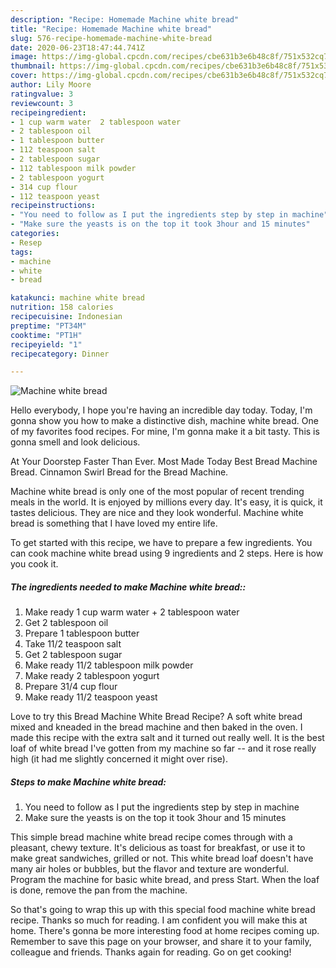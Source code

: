 ```yaml
---
description: "Recipe: Homemade Machine white bread"
title: "Recipe: Homemade Machine white bread"
slug: 576-recipe-homemade-machine-white-bread
date: 2020-06-23T18:47:44.741Z
image: https://img-global.cpcdn.com/recipes/cbe631b3e6b48c8f/751x532cq70/machine-white-bread-recipe-main-photo.jpg
thumbnail: https://img-global.cpcdn.com/recipes/cbe631b3e6b48c8f/751x532cq70/machine-white-bread-recipe-main-photo.jpg
cover: https://img-global.cpcdn.com/recipes/cbe631b3e6b48c8f/751x532cq70/machine-white-bread-recipe-main-photo.jpg
author: Lily Moore
ratingvalue: 3
reviewcount: 3
recipeingredient:
- 1 cup warm water  2 tablespoon water
- 2 tablespoon oil
- 1 tablespoon butter
- 112 teaspoon salt
- 2 tablespoon sugar
- 112 tablespoon milk powder
- 2 tablespoon yogurt
- 314 cup flour
- 112 teaspoon yeast
recipeinstructions:
- "You need to follow as I put the ingredients step by step in machine"
- "Make sure the yeasts is on the top it took 3hour and 15 minutes"
categories:
- Resep
tags:
- machine
- white
- bread

katakunci: machine white bread
nutrition: 158 calories
recipecuisine: Indonesian
preptime: "PT34M"
cooktime: "PT1H"
recipeyield: "1"
recipecategory: Dinner

---
```



![Machine white bread](https://img-global.cpcdn.com/recipes/cbe631b3e6b48c8f/751x532cq70/machine-white-bread-recipe-main-photo.jpg)

Hello everybody, I hope you're having an incredible day today. Today, I'm gonna show you how to make a distinctive dish, machine white bread. One of my favorites food recipes. For mine, I'm gonna make it a bit tasty. This is gonna smell and look delicious.

At Your Doorstep Faster Than Ever. Most Made Today Best Bread Machine Bread. Cinnamon Swirl Bread for the Bread Machine.

Machine white bread is only one of the most popular of recent trending meals in the world. It is enjoyed by millions every day. It's easy, it is quick, it tastes delicious. They are nice and they look wonderful. Machine white bread is something that I have loved my entire life.


To get started with this recipe, we have to prepare a few ingredients. You can cook machine white bread using 9 ingredients and 2 steps. Here is how you cook it.

##### The ingredients needed to make Machine white bread::

1. Make ready 1 cup warm water + 2 tablespoon water
1. Get 2 tablespoon oil
1. Prepare 1 tablespoon butter
1. Take 11/2 teaspoon salt
1. Get 2 tablespoon sugar
1. Make ready 11/2 tablespoon milk powder
1. Make ready 2 tablespoon yogurt
1. Prepare 31/4 cup flour
1. Make ready 11/2 teaspoon yeast


Love to try this Bread Machine White Bread Recipe? A soft white bread mixed and kneaded in the bread machine and then baked in the oven. I made this recipe with the extra salt and it turned out really well. It is the best loaf of white bread I&#39;ve gotten from my machine so far -- and it rose really high (it had me slightly concerned it might over rise). 

##### Steps to make Machine white bread:

1. You need to follow as I put the ingredients step by step in machine
1. Make sure the yeasts is on the top it took 3hour and 15 minutes


This simple bread machine white bread recipe comes through with a pleasant, chewy texture. It&#39;s delicious as toast for breakfast, or use it to make great sandwiches, grilled or not. This white bread loaf doesn&#39;t have many air holes or bubbles, but the flavor and texture are wonderful. Program the machine for basic white bread, and press Start. When the loaf is done, remove the pan from the machine. 

So that's going to wrap this up with this special food machine white bread recipe. Thanks so much for reading. I am confident you will make this at home. There's gonna be more interesting food at home recipes coming up. Remember to save this page on your browser, and share it to your family, colleague and friends. Thanks again for reading. Go on get cooking!
